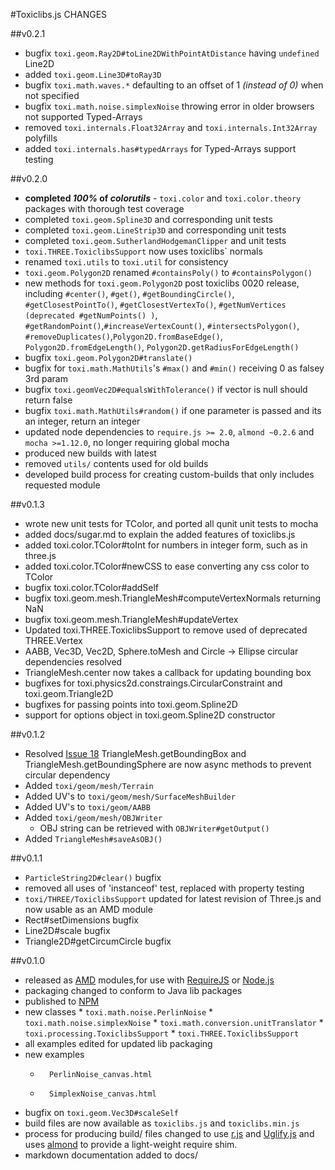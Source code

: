#Toxiclibs.js CHANGES

##v0.2.1
*   bugfix `toxi.geom.Ray2D#toLine2DWithPointAtDistance` having `undefined` Line2D
*   added `toxi.geom.Line3D#toRay3D`
*   bugfix `toxi.math.waves.*` defaulting to an offset of 1 _(instead of 0)_ when not specified
*   bugfix `toxi.math.noise.simplexNoise` throwing error in older browsers not supported Typed-Arrays
*   removed `toxi.internals.Float32Array` and `toxi.internals.Int32Array` polyfills
*   added `toxi.internals.has#typedArrays` for Typed-Arrays support testing

##v0.2.0
*	**completed _100%_ of _colorutils_** - `toxi.color` and `toxi.color.theory` packages with thorough test coverage
*	completed `toxi.geom.Spline3D` and corresponding unit tests
*	completed `toxi.geom.LineStrip3D` and corresponding unit tests
*	completed `toxi.geom.SutherlandHodgemanClipper` and unit tests
*	`toxi.THREE.ToxiclibsSupport` now uses toxiclibs` normals
*	renamed `toxi.utils` to `toxi.util` for consistency
*	`toxi.geom.Polygon2D` renamed `#containsPoly()` to `#containsPolygon()`
*	new methods for `toxi.geom.Polygon2D` post toxiclibs 0020 release, including  `#center()`, `#get()`, 
`#getBoundingCircle()`, `#getClosestPointTo()`, `#getClosestVertexTo()`, `#getNumVertices (deprecated #getNumPoints() )`,
`#getRandomPoint()`,`#increaseVertexCount()`, `#intersectsPolygon()`, `#removeDuplicates()`,`Polygon2D.fromBaseEdge()`,
`Polygon2D.fromEdgeLength()`, `Polygon2D.getRadiusForEdgeLength()`
*	bugfix `toxi.geom.Polygon2D#translate()`
*	bugfix for `toxi.math.MathUtils`'s `#max()` and `#min()` receiving 0 as falsey 3rd param
*	bugfix `toxi.geomVec2D#equalsWithTolerance()` if vector is null should return false
*	bugfix `toxi.math.MathUtils#random()` if one parameter is passed and its an integer, return an integer
*	updated node dependencies to `require.js >= 2.0`, `almond ~0.2.6` and `mocha >=1.12.0`, no longer requiring global mocha
*	produced new builds with latest
*	removed `utils/` contents used for old builds
*	developed build process for creating custom-builds that only includes requested module

##v0.1.3
*	wrote new unit tests for TColor, and ported all qunit unit tests to mocha
*	added docs/sugar.md to explain the added features of toxiclibs.js
*	added toxi.color.TColor#toInt for numbers in integer form, such as in three.js
*	added toxi.color.TColor#newCSS to ease converting any css color to TColor
*	bugfix toxi.color.TColor#addSelf
*	bugfix toxi.geom.mesh.TriangleMesh#computeVertexNormals returning NaN
*	bugfix toxi.geom.mesh.TriangleMesh#updateVertex
*	Updated toxi.THREE.ToxiclibsSupport to remove used of deprecated THREE.Vertex
*	AABB, Vec3D, Vec2D, Sphere.toMesh and Circle -> Ellipse circular dependencies resolved
*	TriangleMesh.center now takes a callback for updating bounding box
*	bugfixes for toxi.physics2d.constraings.CircularConstraint and toxi.geom.Triangle2D
*	bugfixes for passing points into toxi.geom.Spline2D
*	support for options object in toxi.geom.Spline2D constructor

##v0.1.2
*	Resolved [Issue 18](https://github.com/hapticdata/toxiclibsjs/issues/18) TriangleMesh.getBoundingBox and TriangleMesh.getBoundingSphere are now async methods to prevent circular dependency
*	Added `toxi/geom/mesh/Terrain`
*	Added UV's to `toxi/geom/mesh/SurfaceMeshBuilder`
*	Added UV's to `toxi/geom/AABB`
*	Added `toxi/geom/mesh/OBJWriter`
	*	OBJ string can be retrieved with `OBJWriter#getOutput()`
*	Added `TriangleMesh#saveAsOBJ()`

##v0.1.1
*	`ParticleString2D#clear()` bugfix
*	removed all uses of 'instanceof' test, replaced with property testing
*	`toxi/THREE/ToxiclibsSupport` updated for latest revision of Three.js and now usable as an AMD module
*	Rect#setDimensions bugfix
*	Line2D#scale bugfix
*	Triangle2D#getCircumCircle bugfix

##v0.1.0
*	 released as [AMD](https://github.com/amdjs/amdjs-api/wiki/AMD) modules,for use with [RequireJS](http://requirejs.org) or [Node.js](http://nodejs.org)
*	 packaging changed to conform to Java lib packages
*	 published to [NPM](http://npmjs.org/)
*	 new classes
	*		 `toxi.math.noise.PerlinNoise`
	*		 `toxi.math.noise.simplexNoise`
	*		 `toxi.math.conversion.unitTranslator`
	*		 `toxi.processing.ToxiclibsSupport`
	*		 `toxi.THREE.ToxiclibsSupport`
*	all examples edited for updated lib packaging
*	new examples
	*		PerlinNoise_canvas.html
	*		SimplexNoise_canvas.html
*	 bugfix on `toxi.geom.Vec3D#scaleSelf`
*	 build files are now available as `toxiclibs.js` and `toxiclibs.min.js`
* 	 process for producing build/ files changed to use [r.js](http://github.com/jrburke/r.js) and [Uglify.js](https://github.com/mishoo/UglifyJS) and uses [almond](http://github.com/jrburke/r.js) to provide a light-weight require shim.
*	 markdown documentation added to docs/
